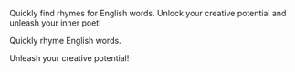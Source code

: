 Quickly find rhymes for English words. Unlock your creative potential and unleash your inner poet!

Quickly rhyme English words.

Unleash your creative potential!
